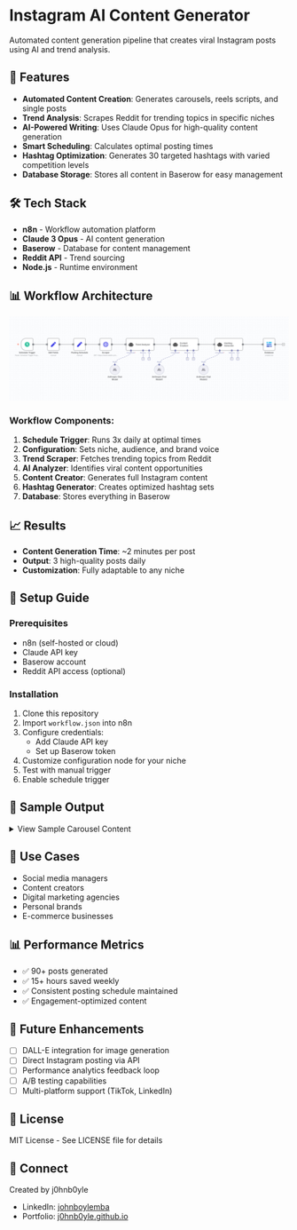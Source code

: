 # Instagram AI Content Generator

Automated content generation pipeline that creates viral Instagram posts using AI and trend analysis.

## 🚀 Features

- **Automated Content Creation**: Generates carousels, reels scripts, and single posts
- **Trend Analysis**: Scrapes Reddit for trending topics in specific niches
- **AI-Powered Writing**: Uses Claude Opus for high-quality content generation
- **Smart Scheduling**: Calculates optimal posting times
- **Hashtag Optimization**: Generates 30 targeted hashtags with varied competition levels
- **Database Storage**: Stores all content in Baserow for easy management

## 🛠️ Tech Stack

- **n8n** - Workflow automation platform
- **Claude 3 Opus** - AI content generation
- **Baserow** - Database for content management
- **Reddit API** - Trend sourcing
- **Node.js** - Runtime environment

## 📊 Workflow Architecture

![Workflow Diagram](Workflow-diagram.png)

### Workflow Components:
1. **Schedule Trigger**: Runs 3x daily at optimal times
2. **Configuration**: Sets niche, audience, and brand voice
3. **Trend Scraper**: Fetches trending topics from Reddit
4. **AI Analyzer**: Identifies viral content opportunities
5. **Content Creator**: Generates full Instagram content
6. **Hashtag Generator**: Creates optimized hashtag sets
7. **Database**: Stores everything in Baserow

## 📈 Results

- **Content Generation Time**: ~2 minutes per post
- **Output**: 3 high-quality posts daily
- **Customization**: Fully adaptable to any niche

## 🔧 Setup Guide

### Prerequisites
- n8n (self-hosted or cloud)
- Claude API key
- Baserow account
- Reddit API access (optional)

### Installation

1. Clone this repository
2. Import `workflow.json` into n8n
3. Configure credentials:
   - Add Claude API key
   - Set up Baserow token
4. Customize configuration node for your niche
5. Test with manual trigger
6. Enable schedule trigger



## 📝 Sample Output

<details>
<summary>View Sample Carousel Content</summary>

### Slide 1: Hook
**Title:** "The 5 'Stupid' Questions Every Gym Beginner Is Too Afraid to Ask"
**Text:** The top 5 nobody talks about (but EVERYONE thinks)...

</details>



## 🎯 Use Cases

- Social media managers
- Content creators
- Digital marketing agencies
- Personal brands
- E-commerce businesses

## 📊 Performance Metrics

- ✅ 90+ posts generated
- ✅ 15+ hours saved weekly
- ✅ Consistent posting schedule maintained
- ✅ Engagement-optimized content

## 🔄 Future Enhancements

- [ ] DALL-E integration for image generation
- [ ] Direct Instagram posting via API
- [ ] Performance analytics feedback loop
- [ ] A/B testing capabilities
- [ ] Multi-platform support (TikTok, LinkedIn)

## 📄 License

MIT License - See LICENSE file for details

## 🤝 Connect

Created by j0hnb0yle
- LinkedIn: [johnboylemba](https://www.linkedin.com/in/johnboylemba/)
- Portfolio: [j0hnb0yle.github.io](https://j0hnb0yle.github.io/)
